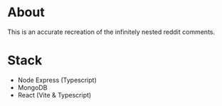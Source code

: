 # About
This is an accurate recreation of the infinitely nested reddit comments.

# Stack
- Node Express (Typescript)
- MongoDB
- React (Vite & Typescript)

